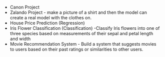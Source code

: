 - Canon Project
- Zalando Project - make  a picture of a shirt and then the model can create a real model with the clothes on.
-  House Price Prediction (Regression)
- Iris Flower Classification (Classification) -Classify Iris flowers into one of three species based on measurements of their sepal and petal length and width
- Movie Recommendation System  - Build a system that suggests movies to users based on their past ratings or similarities to other users.